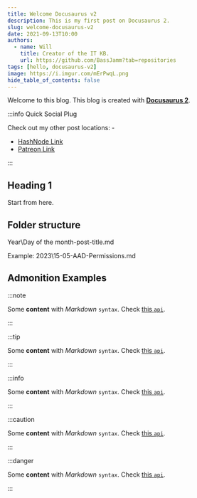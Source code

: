 ```yaml
---
title: Welcome Docusaurus v2
description: This is my first post on Docusaurus 2.
slug: welcome-docusaurus-v2
date: 2021-09-13T10:00
authors:
  - name: Will
    title: Creator of the IT KB.
    url: https://github.com/BassJamm?tab=repositories
tags: [hello, docusaurus-v2]
image: https://i.imgur.com/mErPwqL.png
hide_table_of_contents: false
---
```


Welcome to this blog. This blog is created with [**Docusaurus 2**](https://docusaurus.io/).

<!--truncate-->
:::info Quick Social Plug

Check out my other post locations: -

- [HashNode Link](https://willh.hashnode.dev/)
- [Patreon Link](https://patreon.com/BassJamm?utm_medium=clipboard_copy&utm_source=copyLink&utm_campaign=creatorshare_creator&utm_content=join_link)

:::

## Heading 1

Start from here.

## Folder structure

Year\Day of the month-post-title.md

Example: 2023\15-05-AAD-Permissions.md

## Admonition Examples

:::note

Some **content** with _Markdown_ `syntax`. Check [this `api`](#).

:::

:::tip

Some **content** with _Markdown_ `syntax`. Check [this `api`](#).

:::

:::info

Some **content** with _Markdown_ `syntax`. Check [this `api`](#).

:::

:::caution

Some **content** with _Markdown_ `syntax`. Check [this `api`](#).

:::

:::danger

Some **content** with _Markdown_ `syntax`. Check [this `api`](#).

:::
